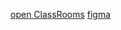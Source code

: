 [open ClassRooms](https://openclassrooms.com/en/courses/4309531-descubre-las-funciones-en-javascript/5108986-diferencia-entre-expresion-y-sentencia)
[figma](https://www.figma.com/blog/1)